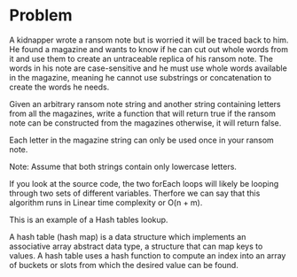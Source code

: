 # Problem

A kidnapper wrote a ransom note but is worried it will be traced back to him. He found a magazine and wants to know if he can cut out whole words from it and use them to create an untraceable replica of his ransom note. The words in his note are case-sensitive and he must use whole words available in the magazine, meaning he cannot use substrings or concatenation to create the words he needs.

Given an arbitrary ransom note string and another string containing letters from all the magazines, write a function that will return true if the ransom note can be constructed from the magazines otherwise, it will return false.

Each letter in the magazine string can only be used once in your ransom note.

Note:
Assume that both strings contain only lowercase letters.

If you look at the source code, the two forEach loops will likely be looping through two sets of different variables. Therfore we can say that this algorithm runs in Linear time complexity or O(n + m).

This is an example of a Hash tables lookup.

A hash table (hash map) is a data structure which implements an associative array abstract data type, a structure that can map keys to values. A hash table uses a hash function to compute an index into an array of buckets or slots from which the desired value can be found.
